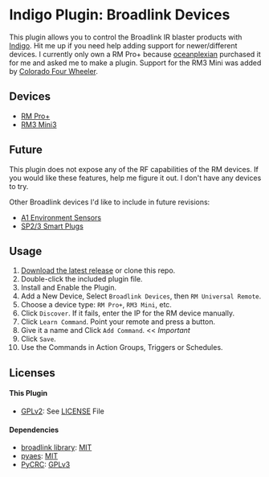 # Indigo Plugin: Broadlink Devices

This plugin allows you to control the Broadlink IR blaster products with [Indigo](https://www.indigodomo.com/).
Hit me up if you need help adding support for newer/different devices. I
currently only own a RM Pro+ because [oceanplexian](https://github.com/oceanplexian)
purchased it for me and asked me to make a plugin. Support for the RM3 Mini was added
by [Colorado Four Wheeler](https://github.com/colorado4wheeler).

## Devices

- [RM Pro+](https://www.amazon.com/Broadlink-RM33-RM-Pro-Automation/dp/B078W1JVYK)
- [RM3 Mini3](https://www.amazon.com/Broadlink-RM33-RM-Pro-Automation/dp/B078BCMZH6)

## Future

This plugin does not expose any of the RF capabilities of the RM devices. If you
would like these features, help me figure it out. I don't have any devices to try.

Other Broadlink devices I'd like to include in future revisions:
- [A1 Environment Sensors](http://www.ibroadlink.com/a1/)
- [SP2/3 Smart Plugs](http://www.ibroadlink.com/sp3/)

## Usage

1. [Download the latest release](https://github.com/davidnewhall/indigo-broadlink/archive/latest.zip) or clone this repo.
2. Double-click the included plugin file.
3. Install and Enable the Plugin.
4. Add a New Device, Select `Broadlink Devices`, then `RM Universal Remote`.
5. Choose a device type: `RM Pro+`, `RM3 Mini`, etc.
6. Click `Discover`. If it fails, enter the IP for the RM device manually.
7. Click `Learn Command`. Point your remote and press a button.
8. Give it a name and Click `Add Command`. << *Important*
9. Click `Save`.
10. Use the Commands in Action Groups, Triggers or Schedules.

## Licenses

#### This Plugin

- [GPLv2](https://www.gnu.org/licenses/gpl-2.0.txt): See [LICENSE](LICENSE) File

#### Dependencies

- [broadlink library](https://github.com/mjg59/python-broadlink): [MIT](https://github.com/mjg59/python-broadlink/blob/master/LICENSE)
- [pyaes](https://github.com/ricmoo/pyaes/): [MIT](https://github.com/ricmoo/pyaes/blob/master/LICENSE.txt)
- [PyCRC](https://github.com/alexbutirskiy/PyCRC): [GPLv3](https://github.com/alexbutirskiy/PyCRC/blob/master/LICENSE)
